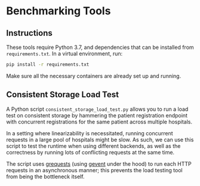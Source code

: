 # Benchmarking Tools

## Instructions

These tools require Python 3.7, and dependencies that can be installed from `requirements.txt`. In a virtual environment, run:

```sh
pip install -r requirements.txt
```

Make sure all the necessary containers are already set up and running.

## Consistent Storage Load Test

A Python script `consistent_storage_load_test.py` allows you to run a load test on consistent storage by hammering the patient registration endpoint with concurrent registrations for the same patient across multiple hospitals.

In a setting where linearizability is necessitated, running concurrent requests in a large pool of hospitals might be slow. As such, we can use this script to test the runtime when using different backends, as well as the correctness by running lots of conflicting requests at the same time.

The script uses [grequests](https://github.com/spyoungtech/grequests) (using [gevent](http://www.gevent.org/) under the hood) to run each HTTP requests in an asynchronous manner; this prevents the load testing tool from being the bottleneck itself.
